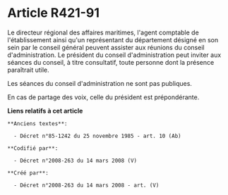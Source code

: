 # Article R421-91

Le directeur régional des affaires maritimes, l'agent comptable de l'établissement ainsi qu'un représentant du département
désigné en son sein par le conseil général peuvent assister aux réunions du conseil d'administration. Le président du conseil
d'administration peut inviter aux séances du conseil, à titre consultatif, toute personne dont la présence paraîtrait utile.

Les séances du conseil d'administration ne sont pas publiques.

En cas de partage des voix, celle du président est prépondérante.

**Liens relatifs à cet article**

	**Anciens textes**:

	  - Décret n°85-1242 du 25 novembre 1985 - art. 10 (Ab)

	**Codifié par**:

	  - Décret n°2008-263 du 14 mars 2008 (V)

	**Créé par**:

	  - Décret n°2008-263 du 14 mars 2008 - art. (V)
